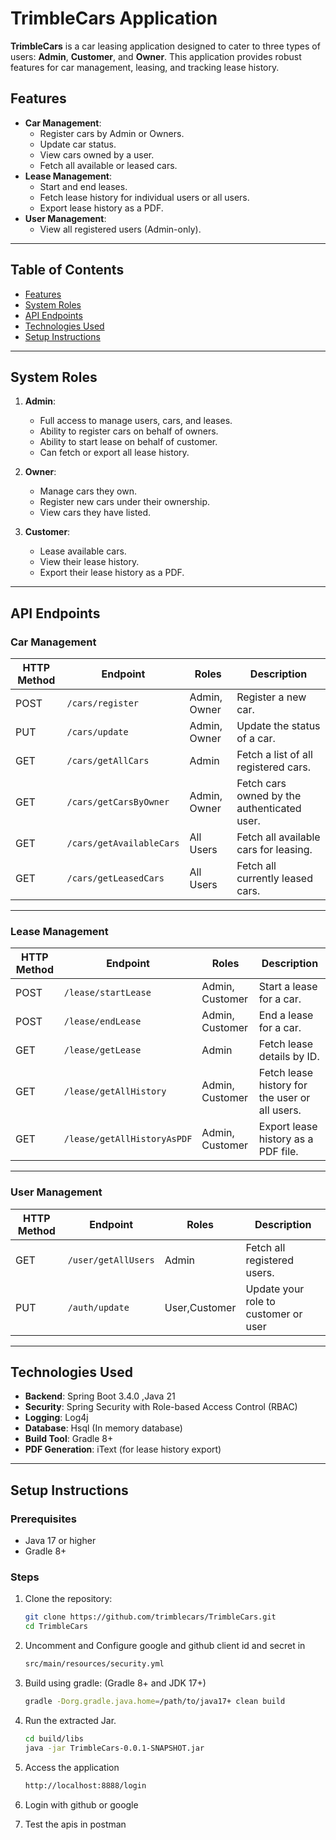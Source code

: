 # TrimbleCars Application

**TrimbleCars** is a car leasing application designed to cater to three types of users: **Admin**, **Customer**, and **Owner**. This application provides robust features for car management, leasing, and tracking lease history.  

## Features
- **Car Management**:
  - Register cars by Admin or Owners.
  - Update car status.
  - View cars owned by a user.
  - Fetch all available or leased cars.
- **Lease Management**:
  - Start and end leases.
  - Fetch lease history for individual users or all users.
  - Export lease history as a PDF.
- **User Management**:
  - View all registered users (Admin-only).

---

## Table of Contents
- [Features](#features)
- [System Roles](#system-roles)
- [API Endpoints](#api-endpoints)
- [Technologies Used](#technologies-used)
- [Setup Instructions](#setup-instructions)

---

## System Roles

1. **Admin**:
   - Full access to manage users, cars, and leases.
   - Ability to register cars on behalf of owners.
   - Ability to start lease on behalf of customer.
   - Can fetch or export all lease history.

2. **Owner**:
   - Manage cars they own.
   - Register new cars under their ownership.
   - View cars they have listed.

3. **Customer**:
   - Lease available cars.
   - View their lease history.
   - Export their lease history as a PDF.

---

## API Endpoints

### **Car Management**
| HTTP Method | Endpoint                       | Roles               | Description                                      |
|-------------|--------------------------------|---------------------|--------------------------------------------------|
| POST        | `/cars/register`              | Admin, Owner        | Register a new car.                             |
| PUT         | `/cars/update`                | Admin, Owner        | Update the status of a car.                     |
| GET         | `/cars/getAllCars`            | Admin               | Fetch a list of all registered cars.            |
| GET         | `/cars/getCarsByOwner`        | Admin, Owner        | Fetch cars owned by the authenticated user.     |
| GET         | `/cars/getAvailableCars`      | All Users           | Fetch all available cars for leasing.           |
| GET         | `/cars/getLeasedCars`         | All Users           | Fetch all currently leased cars.                |

---

### **Lease Management**
| HTTP Method | Endpoint                       | Roles               | Description                                      |
|-------------|--------------------------------|---------------------|--------------------------------------------------|
| POST        | `/lease/startLease`           | Admin, Customer     | Start a lease for a car.                        |
| POST        | `/lease/endLease`             | Admin, Customer     | End a lease for a car.                          |
| GET         | `/lease/getLease`             | Admin               | Fetch lease details by ID.                      |
| GET         | `/lease/getAllHistory`        | Admin, Customer     | Fetch lease history for the user or all users.  |
| GET         | `/lease/getAllHistoryAsPDF`   | Admin, Customer     | Export lease history as a PDF file.             |

---

### **User Management**
| HTTP Method | Endpoint                       | Roles               | Description                                      |
|-------------|--------------------------------|---------------------|--------------------------------------------------|
| GET         | `/user/getAllUsers`            | Admin               | Fetch all registered users.                      |
| PUT         | `/auth/update`                 | User,Customer       | Update your role to customer or user             |
---

## Technologies Used
- **Backend**: Spring Boot 3.4.0 ,Java 21
- **Security**: Spring Security with Role-based Access Control (RBAC)
- **Logging**: Log4j
- **Database**: Hsql (In memory database)
- **Build Tool**: Gradle 8+
- **PDF Generation**: iText (for lease history export)

---

## Setup Instructions

### Prerequisites
- Java 17 or higher
- Gradle 8+

### Steps
1. Clone the repository:
   ```bash
   git clone https://github.com/trimblecars/TrimbleCars.git
   cd TrimbleCars
2. Uncomment and Configure google and github client id and secret in 
   ```bash
   src/main/resources/security.yml

3. Build using gradle: (Gradle 8+ and JDK 17+)
   ```bash
   gradle -Dorg.gradle.java.home=/path/to/java17+ clean build

4. Run the extracted Jar.
   ```bash
   cd build/libs
   java -jar TrimbleCars-0.0.1-SNAPSHOT.jar 

5. Access the application
   ```bash
   http://localhost:8888/login

6. Login with github or google

7. Test the apis in postman
